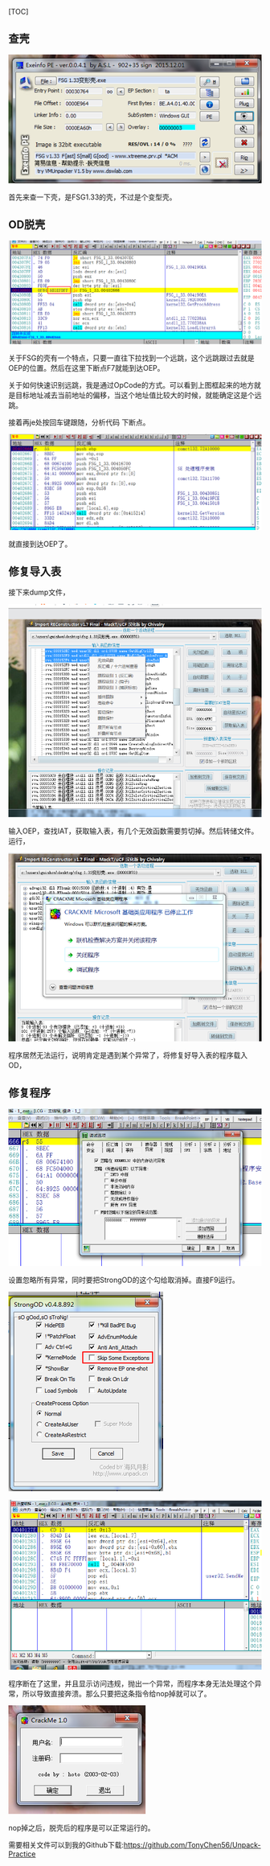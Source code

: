 [TOC]

## 查壳

![1552130927844](assets/1552130927844.png)

首先来查一下壳，是FSG1.33的壳，不过是个变型壳。

## OD脱壳

![1552131084852](assets/1552131084852.png)

关于FSG的壳有一个特点，只要一直往下拉找到一个远跳，这个远跳跟过去就是OEP的位置。然后在这里下断点F7就能到达OEP。

关于如何快速识别远跳，我是通过OpCode的方式。可以看到上图框起来的地方就是目标地址减去当前地址的偏移，当这个地址值比较大的时候，就能确定这是个远跳。

接着再je处按回车键跟随，分析代码 下断点。

![1552131275693](assets/1552131275693.png)

就直接到达OEP了。

## 修复导入表

接下来dump文件，



![1552131339964](assets/1552131339964.png)

输入OEP，查找IAT，获取输入表，有几个无效函数需要剪切掉。然后转储文件。运行，

![1552131404723](assets/1552131404723.png)

程序居然无法运行，说明肯定是遇到某个异常了，将修复好导入表的程序载入OD，

## 修复程序

![1552131536960](assets/1552131536960.png)

设置忽略所有异常，同时要把StrongOD的这个勾给取消掉。直接F9运行。

![1552131743786](assets/1552131743786.png)

![1552131814785](assets/1552131814785.png)

程序断在了这里，并且显示访问违规，抛出一个异常，而程序本身无法处理这个异常，所以导致直接奔溃。那么只要把这条指令给nop掉就可以了。

![1552131877464](assets/1552131877464.png)

nop掉之后，脱壳后的程序是可以正常运行的。

需要相关文件可以到我的Github下载:https://github.com/TonyChen56/Unpack-Practice